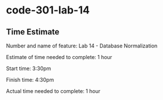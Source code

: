 # code-301-lab-14

## Time Estimate
Number and name of feature: Lab 14 - Database Normalization

Estimate of time needed to complete: 1 hour

Start time: 3:30pm

Finish time: 4:30pm

Actual time needed to complete: 1 hour